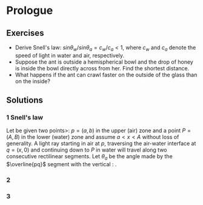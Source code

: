 # Prologue

## Exercises

 - Derive Snell's law: $sin \theta_{w} / sin \theta_{a} = c_{w}/c_{a} < 1$, where $c_{w}$ and $c_{a}$ denote the speed of light in water and air, respectively.
 - Suppose the ant is outside a hemispherical bowl and the drop of honey is inside the bowl directly across from her. Find the shortest distance.
 - What happens if the ant can crawl faster on the outside of the glass than on the inside? 

## Solutions

### 1 Snell's law
Let be given two points>: $p=(a,b)$ in the upper (air) zone and a point $P=(A,B)$ in the lower (water) zone and assume $a < x < A$ without loss of generality.
A light ray starting in air at $p$, traversing the air-water interface at $q=(x,0)$ and continuing down to $P$ in water will travel along two consecutive rectilinear segments. Let $\theta_{a}$ be the angle made by the $\overline{pq}$ segment with the vertical : . 



### 2

### 3



<!--stackedit_data:
eyJoaXN0b3J5IjpbLTE1NDc0NjYxNTJdfQ==
-->